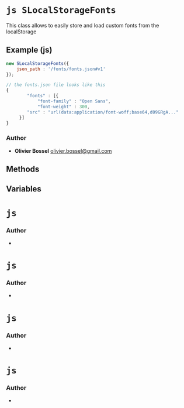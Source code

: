 


<!-- @namespace    sugar.js.class -->

# ```js SLocalStorageFonts ```


This class allows to easily store and load custom fonts from the localStorage



## Example (js)

```js
new SLocalStorageFonts({
 	json_path : '/fonts/fonts.json#v1'
});

// the fonts.json file looks like this
{
		"fonts" : [{
	  		"font-family" : "Open Sans",
	    	"font-weight" : 300,
     	"src" : "url(data:application/font-woff;base64,d09GRgA..."
     }]
}
```


### Author
- **Olivier Bossel** <a href="mailto:olivier.bossel@gmail.com">olivier.bossel@gmail.com</a> 


## Methods



## Variables




# ```js  ```






### Author
- 





# ```js  ```






### Author
- 





# ```js  ```






### Author
- 





# ```js  ```






### Author
- 

